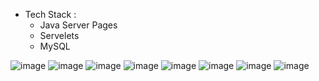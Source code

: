 * Tech Stack :
  * Java Server Pages
  * Servelets
  * MySQL

![image](https://github.com/DurgeshMandge/Library-Management-System-in-JSP-Servelet-MySQL/assets/117802796/9c825d19-18da-411d-b047-ac1b143fec39)
![image](https://github.com/DurgeshMandge/Library-Management-System-in-JSP-Servelet-MySQL/assets/117802796/f31fda37-5ec4-4891-9db3-329783ac5872)
![image](https://github.com/DurgeshMandge/Library-Management-System-in-JSP-Servelet-MySQL/assets/117802796/c0532c5d-a6ff-45c1-8d62-dc152e6e8692)
![image](https://github.com/DurgeshMandge/Library-Management-System-in-JSP-Servelet-MySQL/assets/117802796/49917bb1-605f-4f7c-8b07-4e303f58f3de)
![image](https://github.com/DurgeshMandge/Library-Management-System-in-JSP-Servelet-MySQL/assets/117802796/7b193811-be19-4880-b757-72664952b124)
![image](https://github.com/DurgeshMandge/Library-Management-System-in-JSP-Servelet-MySQL/assets/117802796/b499528f-71b1-4459-986b-7e5faa4fa593)
![image](https://github.com/DurgeshMandge/Library-Management-System-in-JSP-Servelet-MySQL/assets/117802796/c35407c3-722a-40d8-91e8-d9cfb10c3af6)
![image](https://github.com/DurgeshMandge/Library-Management-System-in-JSP-Servelet-MySQL/assets/117802796/7f1a788c-9cd9-40fa-a41c-f9d9dd6f04a1)
